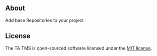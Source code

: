 ## About
Add base Repositories to your project

## License

The TA TMS is open-sourced software licensed under the [MIT license](https://opensource.org/licenses/MIT).
